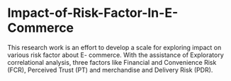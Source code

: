 # Impact-of-Risk-Factor-In-E-Commerce
This research work is an effort to develop a scale for exploring impact on various risk factor about E- commerce. With the assistance of Exploratory correlational analysis, three factors like Financial and Convenience Risk (FCR), Perceived Trust (PT) and merchandise and Delivery Risk (PDR).
